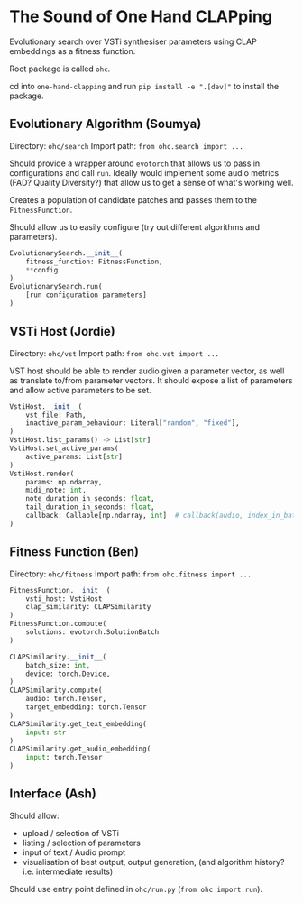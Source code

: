 # The Sound of One Hand CLAPping

Evolutionary search over VSTi synthesiser parameters using CLAP embeddings as a fitness function.

Root package is called `ohc`.

cd into `one-hand-clapping` and run `pip install -e ".[dev]"` to install the package.

## Evolutionary Algorithm (Soumya)

Directory: `ohc/search`
Import path: `from ohc.search import ...`

Should provide a wrapper around `evotorch` that allows us to pass in configurations and call `run`. Ideally would implement some audio metrics (FAD? Quality Diversity?) that allow us to get a sense of what's working well.

Creates a population of candidate patches and passes them to the `FitnessFunction`.

Should allow us to easily configure (try out different algorithms and parameters).

```python
EvolutionarySearch.__init__(
    fitness_function: FitnessFunction,
    **config
)
EvolutionarySearch.run(
    [run configuration parameters]
)
```

## VSTi Host (Jordie)

Directory: `ohc/vst`
Import path: `from ohc.vst import ...`

VST host should be able to render audio given a parameter vector, as well as translate to/from parameter vectors. It should expose a list of parameters and allow active parameters to be set.

```python
VstiHost.__init__(
    vst_file: Path,
    inactive_param_behaviour: Literal["random", "fixed"],
)
VstiHost.list_params() -> List[str]
VstiHost.set_active_params(
    active_params: List[str]
)
VstiHost.render(
    params: np.ndarray,
    midi_note: int,
    note_duration_in_seconds: float,
    tail_duration_in_seconds: float,
    callback: Callable[np.ndarray, int]  # callback(audio, index_in_batch) -- should be called for each batch item as soon as the output is ready.
)
```

## Fitness Function (Ben)

Directory: `ohc/fitness`
Import path: `from ohc.fitness import ...`

```python
FitnessFunction.__init__(
    vsti_host: VstiHost
    clap_similarity: CLAPSimilarity
)
FitnessFunction.compute(
    solutions: evotorch.SolutionBatch
)

CLAPSimilarity.__init__(
    batch_size: int,
    device: torch.Device,
)
CLAPSimilarity.compute(
    audio: torch.Tensor,
    target_embedding: torch.Tensor
)
CLAPSimilarity.get_text_embedding(
    input: str
)
CLAPSimilarity.get_audio_embedding(
    input: torch.Tensor
)
```

## Interface (Ash)

Should allow:

- upload / selection of VSTi
- listing / selection of parameters
- input of text / Audio prompt
- visualisation of best output, output generation, (and algorithm history? i.e. intermediate results)

Should use entry point defined in `ohc/run.py` (`from ohc import run`).
